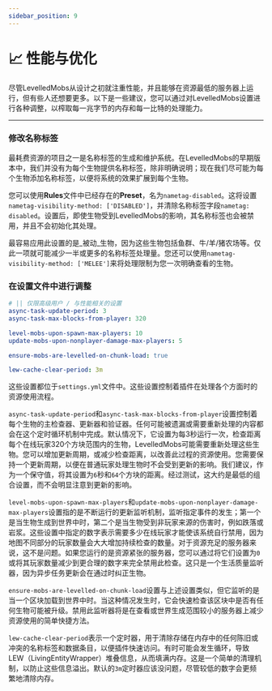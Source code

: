 ```yaml
---
sidebar_position: 9
---
```


# 📈 性能与优化

尽管LevelledMobs从设计之初就注重性能，并且能够在资源最低的服务器上运行，但有些人还想要更多。以下是一些建议，您可以通过对LevelledMobs设置进行各种调整，以榨取每一兆字节的内存和每一比特的处理能力。

***

### 修改名称标签

最耗费资源的项目之一是名称标签的生成和维护系统。在LevelledMobs的早期版本中，我们并没有为每个生物提供名称标签，除非明确说明；现在我们尽可能为每个生物添加名称标签，以便将系统的效果扩展到每个生物。

您可以使用**Rules**文件中已经存在的**Preset**，名为`nametag-disabled`。这将设置`nametag-visibility-method: ['DISABLED']`，并清除名称标签字段`nametag: disabled`。设置后，即使生物受到LevelledMobs的影响，其名称标签也会被禁用，并且不会初始化其处理。

最容易应用此设置的是_被动_生物，因为这些生物包括鱼群、牛/羊/猪农场等。仅此一项就可能减少一半或更多的名称标签处理量。您还可以使用`nametag-visibility-method: ['MELEE']`来将处理限制为您一次明确查看的生物。

### 在设置文件中进行调整

```yaml
# || 仅限高级用户 / 与性能相关的设置
async-task-update-period: 3
async-task-max-blocks-from-player: 320

level-mobs-upon-spawn-max-players: 10
update-mobs-upon-nonplayer-damage-max-players: 5

ensure-mobs-are-levelled-on-chunk-load: true

lew-cache-clear-period: 3m
```

这些设置都位于`settings.yml`文件中。这些设置控制着插件在处理各个方面时的资源使用流程。

`async-task-update-period`和`async-task-max-blocks-from-player`设置控制着每个生物的主检查器、更新器和验证器。任何可能被遗漏或需要重新处理的内容都会在这个定时循环机制中完成。默认情况下，它设置为每3秒运行一次，检查距离每个在线玩家320个方块范围内的生物，LevelledMobs可能需要重新处理这些生物。您可以增加更新周期，或减少检查距离，以改善此过程的资源使用。您需要保持一个更新周期，以便在普通玩家处理生物时不会受到更新的影响。我们建议，作为一个保守值，将其设置为`6`秒和`64`个方块的距离。经过测试，这大约是最低的组合设置，而不会明显注意到更新的影响。

`level-mobs-upon-spawn-max-players`和`update-mobs-upon-nonplayer-damage-max-players`设置指的是不断运行的更新监听机制，监听指定事件的发生；第一个是当生物生成到世界中时，第二个是当生物受到非玩家来源的伤害时，例如跌落或岩浆。这些设置中指定的数字表示需要多少在线玩家才能使该系统自行禁用，因为地图不同部分的玩家数量会大大增加持续检查的数量。对于资源充足的服务器来说，这不是问题。如果您运行的是资源紧张的服务器，您可以通过将它们设置为`0`或将其玩家数量减少到更合理的数字来完全禁用此检查。这只是一个生活质量监听器，因为异步任务更新会在通过时纠正生物。

`ensure-mobs-are-levelled-on-chunk-load`设置与上述设置类似，但它监听的是当一个区块加载到世界中时。当这种情况发生时，它会快速检查该区块中是否有任何生物可能被升级。禁用此监听器将是在查看或世界生成范围较小的服务器上减少资源使用的简单快捷方法。

`lew-cache-clear-period`表示一个定时器，用于清除存储在内存中的任何陈旧或冲突的名称标签和数据条目，以便插件快速访问。有时可能会发生循环，导致LEW（LivingEntityWrapper）堆叠信息，从而填满内存。这是一个简单的清理机制，以防止这些信息溢出。默认的`3m`定时器应该没问题，尽管较低的数字会更频繁地清除内存。
